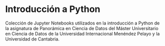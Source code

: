 # Introducción a Python

Colección de Jupyter Notebooks utilizados en la introducción a Python de la
asignatura de Panorámica en Ciencia de Datos del Máster Universitario en
Ciencia de Datos de la Universidad Internacional Menéndez Pelayo y la
Universidad de Cantabria.
